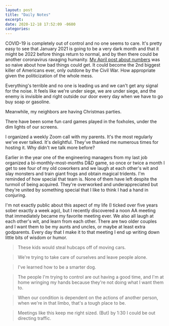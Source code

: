 ```yaml
---
layout: post
title: "Daily Notes"
excerpt: 
date: 2020-12-18 17:52:09 -0600
categories: 
---
```


COVID-19 is completely out of control and no one seems to care. It's pretty easy to see that January 2021 is going to be a very dark month and that it might be 2022 before things return to normal, and by then there could be another coronavirus ravaging humanity. [My April post about numbers](/2020/04/25/numbers/) was so naive about how bad things could get. It could become the 2nd biggest killer of Americans ever, only outdone by the Civil War. How appropriate given the politicization of the whole mess.

Everything's terrible and no one is leading us and we can't get any signal for the noise. It feels like we're under siege, we are under siege, and the enemy is invisible and right outside our door every day when we have to go buy soap or gasoline.

Meanwhile, my neighbors are having Christmas parties.

There have been some fun card games played in the foxholes, under the dim lights of our screens.

I organized a weekly Zoom call with my parents. It's the most regularly we've ever talked. It's delightful. They've thanked me numerous times for hosting it. Why didn't we talk more before?

Earlier in the year one of the engineering managers from my last job organized a bi-monthly-most-months D&D game, so once or twice a month I get to see four of my old coworkers and we laugh at each other's wit and slay monsters and train giant frogs and obtain magical tridents. I'm reminded of how special that team is. None of them have left despite the turmoil of being acquired. They're overworked and underappreciated but they're united by something special that I like to think I had a hand in conjuring.

I'm not exactly public about this aspect of my life (I ticked over five years sober exactly a week ago), but I recently discovered a noon AA meeting that immediately became my favorite meeting ever. We also all laugh at each other's wit, and learn from each other. There are two older couples and I want them to be my aunts and uncles, or maybe at least extra godparents. Every day that I make it to that meeting I end up writing down little bits of wisdom or humor.

> These kids would steal hubcaps off of moving cars.

> We're trying to take care of ourselves and leave people alone.

> I've learned how to be a smarter dog.

> The people I'm trying to control are out having a good time, and I'm at home wringing my hands because they're not doing what I want them to.

> When our condition is dependent on the actions of another person, when we're in that limbo, that's a tough place to be.

> Meetings like this keep me right sized. (But) by 1:30 I could be out directing traffic.

